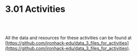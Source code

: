 # 3.01 Activities

<br><br>

All the data and resources for these activities can be found at [https://github.com/ironhack-edu/data_3_files_for_activities](https://github.com/ironhack-edu/data_3_files_for_activities).